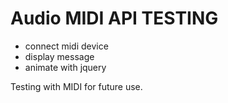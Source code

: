 # Audio MIDI API TESTING

- connect midi device
- display message
- animate with jquery

Testing with MIDI for future use.